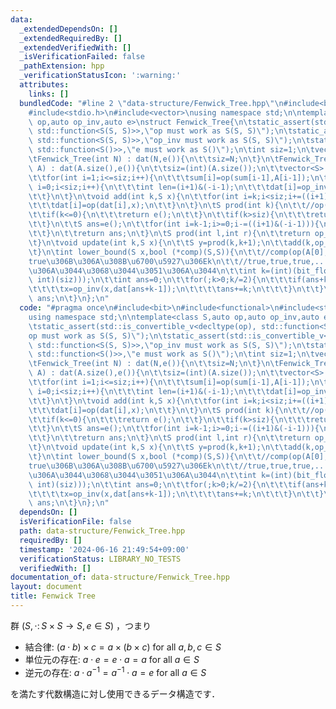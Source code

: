 ```yaml
---
data:
  _extendedDependsOn: []
  _extendedRequiredBy: []
  _extendedVerifiedWith: []
  _isVerificationFailed: false
  _pathExtension: hpp
  _verificationStatusIcon: ':warning:'
  attributes:
    links: []
  bundledCode: "#line 2 \"data-structure/Fenwick_Tree.hpp\"\n#include<bit>\n#include<functional>\n\
    #include<stdio.h>\n#include<vector>\nusing namespace std;\n\ntemplate<class S,auto\
    \ op,auto op_inv,auto e>\nstruct Fenwick_Tree{\n\tstatic_assert(std::is_convertible_v<decltype(op),\
    \ std::function<S(S, S)>>,\"op must work as S(S, S)\");\n\tstatic_assert(std::is_convertible_v<decltype(op_inv),\
    \ std::function<S(S, S)>>,\"op_inv must work as S(S, S)\");\n\tstatic_assert(std::is_convertible_v<decltype(e),\
    \ std::function<S()>>,\"e must work as S()\");\n\tint siz=1;\n\tvector<S> dat;\n\
    \tFenwick_Tree(int N) : dat(N,e()){\n\t\tsiz=N;\n\t}\n\tFenwick_Tree(vector<S>\
    \ A) : dat(A.size(),e()){\n\t\tsiz=(int)(A.size());\n\t\tvector<S> sum(siz+1,e());\n\
    \t\tfor(int i=1;i<=siz;i++){\n\t\t\tsum[i]=op(sum[i-1],A[i-1]);\n\t\t}\n\t\tfor(int\
    \ i=0;i<siz;i++){\n\t\t\tint len=(i+1)&(-i-1);\n\t\t\tdat[i]=op_inv(sum[i+1],sum[i+1-len]);\n\
    \t\t}\n\t}\n\tvoid add(int k,S x){\n\t\tfor(int i=k;i<siz;i+=((i+1)&(-i-1))){\n\
    \t\t\tdat[i]=op(dat[i],x);\n\t\t}\n\t}\n\tS prod(int k){\n\t\t//op(A[0],A[1],...,A[k-1])\n\
    \t\tif(k<=0){\n\t\t\treturn e();\n\t\t}\n\t\tif(k>siz){\n\t\t\treturn prod(siz);\n\
    \t\t}\n\t\tS ans=e();\n\t\tfor(int i=k-1;i>=0;i-=((i+1)&(-i-1))){\n\t\t\tans=op(ans,dat[i]);\n\
    \t\t}\n\t\treturn ans;\n\t}\n\tS prod(int l,int r){\n\t\treturn op_inv(prod(r),prod(l));\n\
    \t}\n\tvoid update(int k,S x){\n\t\tS y=prod(k,k+1);\n\t\tadd(k,op_sub(x,y));\n\
    \t}\n\tint lower_bound(S x,bool (*comp)(S,S)){\n\t\t//comp(op(A[0],A[1],...,A[k-1]),x)\u304C\
    true\u306B\u306A\u308B\u6700\u5927\u306Ek\n\t\t//true,true,true,...,true,false,false,...false\u3067\
    \u306A\u3044\u3068\u3044\u3051\u306A\u3044\n\t\tint k=(int)(bit_floor((unsigned\
    \ int)(siz)));\n\t\tint ans=0;\n\t\tfor(;k>0;k/=2){\n\t\t\tif(ans+k<=siz && comp(dat[ans+k-1],x)){\n\
    \t\t\t\tx=op_inv(x,dat[ans+k-1]);\n\t\t\t\tans+=k;\n\t\t\t}\n\t\t}\n\t\treturn\
    \ ans;\n\t}\n};\n"
  code: "#pragma once\n#include<bit>\n#include<functional>\n#include<stdio.h>\n#include<vector>\n\
    using namespace std;\n\ntemplate<class S,auto op,auto op_inv,auto e>\nstruct Fenwick_Tree{\n\
    \tstatic_assert(std::is_convertible_v<decltype(op), std::function<S(S, S)>>,\"\
    op must work as S(S, S)\");\n\tstatic_assert(std::is_convertible_v<decltype(op_inv),\
    \ std::function<S(S, S)>>,\"op_inv must work as S(S, S)\");\n\tstatic_assert(std::is_convertible_v<decltype(e),\
    \ std::function<S()>>,\"e must work as S()\");\n\tint siz=1;\n\tvector<S> dat;\n\
    \tFenwick_Tree(int N) : dat(N,e()){\n\t\tsiz=N;\n\t}\n\tFenwick_Tree(vector<S>\
    \ A) : dat(A.size(),e()){\n\t\tsiz=(int)(A.size());\n\t\tvector<S> sum(siz+1,e());\n\
    \t\tfor(int i=1;i<=siz;i++){\n\t\t\tsum[i]=op(sum[i-1],A[i-1]);\n\t\t}\n\t\tfor(int\
    \ i=0;i<siz;i++){\n\t\t\tint len=(i+1)&(-i-1);\n\t\t\tdat[i]=op_inv(sum[i+1],sum[i+1-len]);\n\
    \t\t}\n\t}\n\tvoid add(int k,S x){\n\t\tfor(int i=k;i<siz;i+=((i+1)&(-i-1))){\n\
    \t\t\tdat[i]=op(dat[i],x);\n\t\t}\n\t}\n\tS prod(int k){\n\t\t//op(A[0],A[1],...,A[k-1])\n\
    \t\tif(k<=0){\n\t\t\treturn e();\n\t\t}\n\t\tif(k>siz){\n\t\t\treturn prod(siz);\n\
    \t\t}\n\t\tS ans=e();\n\t\tfor(int i=k-1;i>=0;i-=((i+1)&(-i-1))){\n\t\t\tans=op(ans,dat[i]);\n\
    \t\t}\n\t\treturn ans;\n\t}\n\tS prod(int l,int r){\n\t\treturn op_inv(prod(r),prod(l));\n\
    \t}\n\tvoid update(int k,S x){\n\t\tS y=prod(k,k+1);\n\t\tadd(k,op_sub(x,y));\n\
    \t}\n\tint lower_bound(S x,bool (*comp)(S,S)){\n\t\t//comp(op(A[0],A[1],...,A[k-1]),x)\u304C\
    true\u306B\u306A\u308B\u6700\u5927\u306Ek\n\t\t//true,true,true,...,true,false,false,...false\u3067\
    \u306A\u3044\u3068\u3044\u3051\u306A\u3044\n\t\tint k=(int)(bit_floor((unsigned\
    \ int)(siz)));\n\t\tint ans=0;\n\t\tfor(;k>0;k/=2){\n\t\t\tif(ans+k<=siz && comp(dat[ans+k-1],x)){\n\
    \t\t\t\tx=op_inv(x,dat[ans+k-1]);\n\t\t\t\tans+=k;\n\t\t\t}\n\t\t}\n\t\treturn\
    \ ans;\n\t}\n};\n"
  dependsOn: []
  isVerificationFile: false
  path: data-structure/Fenwick_Tree.hpp
  requiredBy: []
  timestamp: '2024-06-16 21:49:54+09:00'
  verificationStatus: LIBRARY_NO_TESTS
  verifiedWith: []
documentation_of: data-structure/Fenwick_Tree.hpp
layout: document
title: Fenwick Tree
---
```


群 $(S, \cdot \colon S \times S \to S,e \in S)$ ，つまり

- 結合律: $(a \cdot b) \times c = a \times (b \times c)$ for all $a,b,c \in S$
- 単位元の存在: $a \cdot e = e \cdot a = a$ for all $a \in S$
- 逆元の存在: $a \cdot a^{-1} = a^{-1} \cdot a = e$ for all $a \in S$

を満たす代数構造に対し使用できるデータ構造です．

